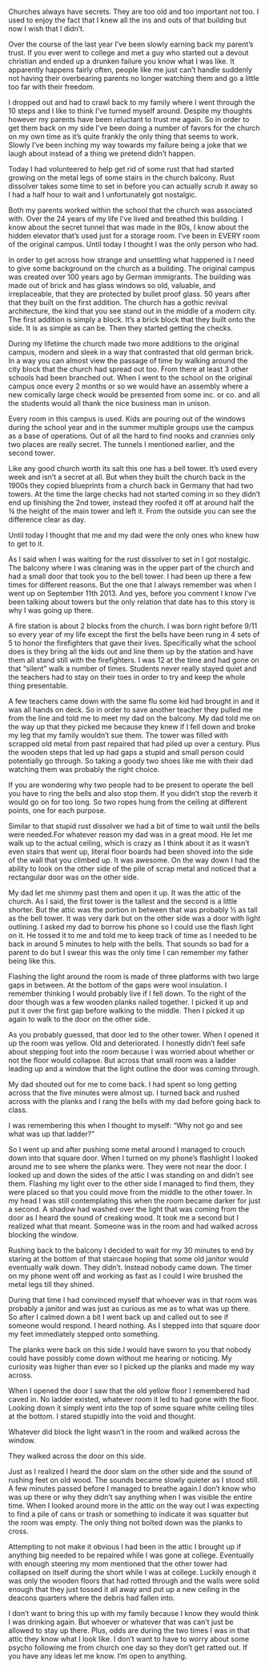 Churches always have secrets. They are too old and too important not too. I used to enjoy the fact that I knew all the ins and outs of that building but now I wish that I didn’t.



Over the course of the last year I’ve been slowly earning back my parent’s trust. If you ever went to college and met a guy who started out a devout christian and ended up a drunken failure you know what I was like. It apparently happens fairly often, people like me just can’t handle suddenly not having their overbearing parents no longer watching them and go a little too far with their freedom.



I dropped out and had to crawl back to my family where I went through the 10 steps and I like to think I’ve turned myself around. Despite my thoughts however my parents have been reluctant to trust me again. So in order to get them back on my side I’ve been doing a number of favors for the church on my own time as it’s quite frankly the only thing that seems to work. Slowly I’ve been inching my way towards my failure being a joke that we laugh about instead of a thing we pretend didn’t happen.



Today I had volunteered to help get rid of some rust that had started growing on the metal legs of some stairs in the church balcony. Rust dissolver takes some time to set in before you can actually scrub it away so I had a half hour to wait and I unfortunately got nostalgic.



Both my parents worked within the school that the church was associated with. Over the 24 years of my life I’ve lived and breathed this building. I know about the secret tunnel that was made in the 80s, I know about the hidden elevator that’s used just for a storage room. I’ve been in EVERY room of the original campus. Until today I thought I was the only person who had.



In order to get across how strange and unsettling what happened is I need to give some background on the church as a building. The original campus was created over 100 years ago by German immigrants. The building was made out of brick and has glass windows so old, valuable, and irreplaceable, that they are protected by bullet proof glass. 50 years after that they built on the first addition. The church has a gothic revival architecture, the kind that you see stand out in the middle of a modern city. The first addition is simply a block. It’s a brick block that they built onto the side. It is as simple as can be. Then they started getting the checks.



During my lifetime the church made two more additions to the original campus, modern and sleek in a way that contrasted that old german brick. In a way you can almost view the passage of time by walking around the city block that the church had spread out too. From there at least 3 other schools had been branched out. When I went to the school on the original campus once every 2 months or so we would have an assembly where a new comically large check would be presented from some inc. or co. and all the students would all thank the nice business man in unison.



Every room in this campus is used. Kids are pouring out of the windows during the school year and in the summer multiple groups use the campus as a base of operations. Out of all the hard to find nooks and crannies only two places are really secret. The tunnels I mentioned earlier, and the second tower.



Like any good church worth its salt this one has a bell tower. It’s used every week and isn’t a secret at all. But when they built the church back in the 1900s they copied blueprints from a church back in Germany that had two towers. At the time the large checks had not started coming in so they didn’t end up finishing the 2nd tower, instead they roofed it off at around half the ¾ the height of the main tower and left it. From the outside you can see the difference clear as day.



Until today I thought that me and my dad were the only ones who knew how to get to it.



As I said when I was waiting for the rust dissolver to set in I got nostalgic. The balcony where I was cleaning was in the upper part of the church and had a small door that took you to the bell tower. I had been up there a few times for different reasons. But the one that I always remember was when I went up on September 11th 2013. And yes, before you comment I know I’ve been talking about towers but the only relation that date has to this story is why I was going up there.



A fire station is about 2 blocks from the church. I was born right before 9/11 so every year of my life except the first the bells have been rung in 4 sets of 5 to honor the firefighters that gave their lives. Specifically what the school does is they bring all the kids out and line them up by the station and have them all stand still with the firefighters. I was 12 at the time and had gone on that “silent” walk a number of times. Students never really stayed quiet and the teachers had to stay on their toes in order to try and keep the whole thing presentable.



A few teachers came down with the same flu some kid had brought in and it was all hands on deck. So in order to save another teacher they pulled me from the line and told me to meet my dad on the balcony. My dad told me on the way up that they picked me because they knew if I fell down and broke my leg that my family wouldn’t sue them. The tower was filled with scrapped old metal from past repaired that had piled up over a century. Plus the wooden steps that led up had gaps a stupid and small person could potentially go through. So taking a goody two shoes like me with their dad watching them was probably the right choice.



If you are wondering why two people had to be present to operate the bell you have to ring the bells and also stop them. If you didn’t stop the reverb it would go on for too long. So two ropes hung from the ceiling at different points, one for each purpose. 



Similar to that stupid rust dissolver we had a bit of time to wait until the bells were needed.For whatever reason my dad was in a great mood. He let me walk up to the actual ceiling, which is crazy as I think about it as it wasn’t even stairs that went up, literal floor boards had been shoved into the side of the wall that you climbed up. It was awesome. On the way down I had the ability to look on the other side of the pile of scrap metal and noticed that a rectangular door was on the other side.



My dad let me shimmy past them and open it up. It was the attic of the church. As I said, the first tower is the tallest and the second is a little shorter. But the attic was the portion in between that was probably ½ as tall as the bell tower. It was very dark but on the other side was a door with light outlining. I asked my dad to borrow his phone so I could use the flash light on it. He tossed it to me and told me to keep track of time as I needed to be back in around 5 minutes to help with the bells. That sounds so bad for a parent to do but I swear this was the only time I can remember my father being like this.



Flashing the light around the room is made of three platforms with two large gaps in between. At the bottom of the gaps were wool insulation. I remember thinking I would probably live if I fell down. To the right of the door though was a few wooden planks nailed together. I picked it up and put it over the first gap before walking to the middle. Then I picked it up again to walk to the door on the other side.



As you probably guessed, that door led to the other tower. When I opened it up the room was yellow. Old and deteriorated. I honestly didn’t feel safe about stepping foot into the room because I was worried about whether or not the floor would collapse. But across that small room was a ladder leading up and a window that the light outline the door was coming through.



My dad shouted out for me to come back. I had spent so long getting across that the five minutes were almost up. I turned back and rushed across with the planks and I rang the bells with my dad before going back to class.



I was remembering this when I thought to myself: “Why not go and see what was up that ladder?”



So I went up and after pushing some metal around I managed to crouch down into that square door. When I turned on my phone’s flashlight I looked around me to see where the planks were. They were not near the door. I looked up and down the sides of the attic I was standing on and didn’t see them. Flashing my light over to the other side I managed to find them, they were placed so that you could move from the middle to the other tower. In my head I was still contemplating this when the room became darker for just a second. A shadow had washed over the light that was coming from the door as I heard the sound of creaking wood. It took me a second but I realized what that meant. Someone was in the room and had walked across blocking the window.



Rushing back to the balcony I decided to wait for my 30 minutes to end by staring at the bottom of that staircase hoping that some old janitor would eventually walk down. They didn’t. Instead nobody came down. The timer on my phone went off and working as fast as I could I wire brushed the metal legs till they shined.



During that time I had convinced myself that whoever was in that room was probably a janitor and was just as curious as me as to what was up there. So after I calmed down a bit I went back up and called out to see if someone would respond. I heard nothing. As I stepped into that square door my feet immediately stepped onto something.



The planks were back on this side.I would have sworn to you that nobody could have possibly come down without me hearing or noticing. My curiosity was higher than ever so I picked up the planks and made my way across.



When I opened the door I saw that the old yellow floor I remembered had caved in. No ladder existed, whatever room it led to had gone with the floor. Looking down it simply went into the top of some square white ceiling tiles at the bottom. I stared stupidly into the void and thought.



Whatever did block the light wasn’t in the room and walked across the window. 



They walked across the door on this side.



Just as I realized I heard the door slam on the other side and the sound of rushing feet on old wood. The sounds became slowly quieter as I stood still. A few minutes passed before I managed to breathe again.I don’t know who was up there or why they didn’t say anything when I was visible the entire time. When I looked around more in the attic on the way out I was expecting to find a pile of cans or trash or something to indicate it was squatter but the room was empty. The only thing not bolted down was the planks to cross.



Attempting to not make it obvious I had been in the attic I brought up if anything big needed to be repaired while I was gone at college. Eventually with enough steering my mom mentioned that the other tower had collapsed on itself during the short while I was at college. Luckily enough it was only the wooden floors that had rotted through and the walls were solid enough that they just tossed it all away and put up a new ceiling in the deacons quarters where the debris had fallen into.



I don’t want to bring this up with my family because I know they would think I was drinking again. But whoever or whatever that was can’t just be allowed to stay up there. Plus, odds are during the two times I was in that attic they know what I look like. I don’t want to have to worry about some psycho following me from church one day so they don’t get ratted out. If you have any ideas let me know. I’m open to anything.